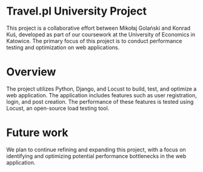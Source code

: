 # Travel.pl University Project
This project is a collaborative effort between Mikołaj Golański and Konrad Kuś, developed as part of our coursework at the University of Economics in Katowice. The primary focus of this project is to conduct performance testing and optimization on web applications.

# Overview
The project utilizes Python, Django, and Locust to build, test, and optimize a web application. The application includes features such as user registration, login, and post creation. The performance of these features is tested using Locust, an open-source load testing tool.
# Future work
We plan to continue refining and expanding this project, with a focus on identifying and optimizing potential performance bottlenecks in the web application.

